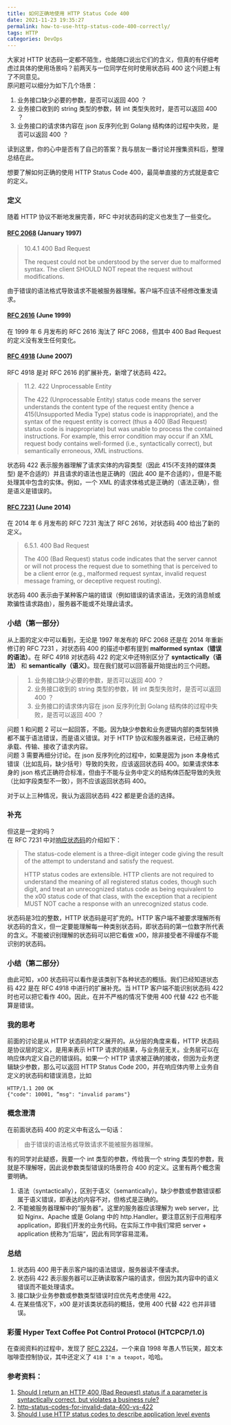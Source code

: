 ```yaml
---
title: 如何正确地使用 HTTP Status Code 400
date: 2021-11-23 19:35:27
permalink: how-to-use-http-status-code-400-correctly/
tags: HTTP
categories: DevOps
---
```


大家对 HTTP 状态码一定都不陌生，也能随口说出它们的含义，但真的有仔细考虑过具体的使用场景吗？前两天与一位同学在何时使用状态码 400 这个问题上有了不同意见。  
原问题可以细分为如下几个场景：
1. 业务接口缺少必要的参数，是否可以返回 400 ？
2. 业务接口收到的 string 类型的参数，转 int 类型失败时，是否可以返回 400 ？
3. 业务接口的请求体内容在 json 反序列化到 Golang 结构体的过程中失败，是否可以返回 400 ？

读到这里，你的心中是否有了自己的答案？我与朋友一番讨论并搜集资料后，整理总结在此。  

<!--more-->

想要了解如何正确的使用 HTTP Status Code 400，最简单直接的方式就是查它的定义。

### 定义
随着 HTTP 协议不断地发展完善，RFC 中对状态码的定义也发生了一些变化。

#### [RFC 2068](https://www.rfc-editor.org/rfc/rfc2068#page-60) (January 1997)
> 10.4.1 400 Bad Request
>
>   The request could not be understood by the server due to malformed syntax. The client SHOULD NOT repeat the request without modifications.

由于错误的语法格式导致请求不能被服务器理解。客户端不应该不经修改重发请求。


#### [RFC 2616](https://www.rfc-editor.org/rfc/rfc2616#page-65) (June 1999)  
在 1999 年 6 月发布的 RFC 2616 淘汰了 RFC 2068，但其中 400 Bad Request 的定义没有发生任何变化。

#### [RFC 4918](https://www.rfc-editor.org/rfc/rfc4918#page-78) (June 2007)  
RFC 4918 是对 RFC 2616 的扩展补充，新增了状态码 422。
> 11.2.  422 Unprocessable Entity
> 
>    The 422 (Unprocessable Entity) status code means the server understands the content type of the request entity (hence a 415(Unsupported Media Type) status code is inappropriate), and the syntax of the request entity is correct (thus a 400 (Bad Request) status code is inappropriate) but was unable to process the contained instructions.  For example, this error condition may occur if an XML request body contains well-formed (i.e., syntactically correct), but semantically erroneous, XML instructions.

状态码 422 表示服务器理解了请求实体的内容类型（因此 415(不支持的媒体类型) 是不合适的）并且请求的语法也是正确的（因此 400 是不合适的），但是不能处理其中包含的实体。例如，一个 XML 的请求体格式是正确的（语法正确），但是语义是错误的。

#### [RFC 7231](https://www.rfc-editor.org/rfc/rfc7231#page-58) (June 2014)  
在 2014 年 6 月发布的 RFC 7231 淘汰了 RFC 2616，对状态码 400 给出了新的定义。

> 6.5.1.  400 Bad Request
> 
>    The 400 (Bad Request) status code indicates that the server cannot or will not process the request due to something that is perceived to be a client error (e.g., malformed request syntax, invalid request message framing, or deceptive request routing).

状态码 400 表示由于某种客户端的错误（例如错误的请求语法，无效的消息帧或欺骗性请求路由），服务器不能或不处理此请求。

### 小结（第一部分）
从上面的定义中可以看到，无论是 1997 年发布的 RFC 2068 还是在 2014 年重新修订的 RFC 7231 ，对状态码 400 的描述中都有提到 **malformed syntax（错误的语法）**。在 RFC 4918 对状态码 422 的定义中还特别区分了 **syntactically（语法）** 和 **semantically（语义）**。现在我们就可以回答最开始提出的三个问题。

> 1. 业务接口缺少必要的参数，是否可以返回 400 ？
> 2. 业务接口收到的 string 类型的参数，转 int 类型失败时，是否可以返回 400 ？
> 3. 业务接口的请求体内容在 json 反序列化到 Golang 结构体的过程中失败，是否可以返回 400 ？

问题 1 和问题 2 可以一起回答，不能。因为缺少参数和业务逻辑内部的类型转换都不属于语法错误，而是语义错误。对于 HTTP 协议和服务器来说，已经正确的承载、传输、接收了请求内容。  
问题 3 需要再细分讨论。在 json 反序列化的过程中，如果是因为 json 本身格式错误（比如乱码，缺少括号）导致的失败，应该返回状态码 400。如果请求体本身的 json 格式正确符合标准，但由于不能与业务中定义的结构体匹配导致的失败（比如字段类型不一致），则不应该返回状态码 400。

对于以上三种情况，我认为返回状态码 422 都是更合适的选择。

### 补充

但这是一定的吗？  
在 RFC 7231 中对[响应状态码](https://www.rfc-editor.org/rfc/rfc7231#page-58)的介绍如下：
>  The status-code element is a three-digit integer code giving the
   result of the attempt to understand and satisfy the request.  
>  
>   HTTP status codes are extensible.  HTTP clients are not required to understand the meaning of all registered status codes, though such digit, and treat an unrecognized status code as being equivalent to the x00 status code of that class, with the exception that a recipient MUST NOT cache a response with an unrecognized status code.

状态码是3位的整数，HTTP 状态码是可扩充的。HTTP 客户端不被要求理解所有状态码的含义，但一定要能理解每一种类别状态码，即状态码的第一位数字所代表的含义。不能被识别理解的状态码可以把它看做 x00，除非接受者不得缓存不能识别的状态码。

### 小结（第二部分）
由此可知，x00 状态码可以看作是该类别下各种状态的概括。我们已经知道状态码 422 是在 RFC 4918 中进行的扩展补充。当 HTTP 客户端不能识别状态码 422 时也可以把它看作 400。因此，在并不严格的情况下使用 400 代替 422 也不能算是错误。

### 我的思考

前面的讨论是从 HTTP 状态码的定义展开的。从分层的角度来看，HTTP 状态码是协议层的定义，是用来表示 HTTP 请求的结果，与业务层无关。业务层可以在响应体内定义自己的错误码。如果一个 HTTP 请求被正确的接收，但因为业务逻辑缺少参数，那么可以返回 HTTP Status Code 200，并在响应体内带上业务自定义的状态码和错误消息，比如
```
HTTP/1.1 200 OK
{"code": 10001, “msg": "invalid params"}
```

### 概念澄清

在前面状态码 400 的定义中有这么一句话：
> 由于错误的语法格式导致请求不能被服务器理解。

有的同学对此疑惑，我要一个 int 类型的参数，传给我一个 string 类型的参数，我就是不理解呀，因此说参数类型错误的场景符合 400 的定义。这里有两个概念需要明确。

1. 语法（syntactically），区别于语义（semantically）。缺少参数或参数错误都属于语义错误，即表达的内容不对，但格式是正确的。
2. 不能被服务器理解中的”服务器“。这里的服务器应该理解为 web server，比如 Nginx、Apache 或是 Golang 中的 http.Handler。要注意区别于应用程序 application，即我们开发的业务代码。在实际工作中我们常把 server + application 统称为”后端“，因此有同学容易混淆。

### 总结

1. 状态码 400 用于表示客户端的语法错误，服务器读不懂请求。
2. 状态码 422 表示服务器可以正确读取客户端的请求，但因为其内容中的语义错误而不能处理请求。
3. 接口缺少业务参数或参数类型错误时应优先考虑使用 422。
4. 在某些情况下，x00 是对该类状态码的概括，使用 400 代替 422 也并非错误。

### 彩蛋 Hyper Text Coffee Pot Control Protocol (HTCPCP/1.0)

在查阅资料的过程中，发现了 [RFC 2324](https://www.rfc-editor.org/rfc/rfc2324)，一个来自 1998 年愚人节玩笑，超文本咖啡壶控制协议，其中还定义了 `418 I'm a teapot`，哈哈。

### 参考资料：
1. [Should I return an HTTP 400 (Bad Request) status if a parameter is syntactically correct, but violates a business rule?](https://softwareengineering.stackexchange.com/questions/329229/should-i-return-an-http-400-bad-request-status-if-a-parameter-is-syntactically)
2. [http-status-codes-for-invalid-data-400-vs-422](https://www.bennadel.com/blog/2434-http-status-codes-for-invalid-data-400-vs-422.htm)
3. [Should I use HTTP status codes to describe application level events](https://softwareengineering.stackexchange.com/questions/305250/should-i-use-http-status-codes-to-describe-application-level-events)
